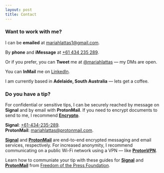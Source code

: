 ```yaml
---
layout: post
title: Contact
---
```


### Want to work with me?

I can be **emailed** at [mariahlattas1@gmail.com](mailto:mariahlattas1@gmail.com).

By **phone** and **iMessage** at [+61 434 235 289](tel:61434235289).

Or if you prefer, you can **Tweet** me at [@mariahlattas](https://twitter.com/mariahlattas) — my DMs are open.

You can **InMail** me on [LinkedIn](https://linkedin.com/in/mariahlattas).

I am currently based in **Adelaide, South Australia** — lets get a coffee. 

### Do you have a tip?

For confidential or sensitive tips, I can be securely reached by message on **Signal** and by email with **ProtonMail**. If you need to encrypt documents to send to me, I recommend **[Encrypto](https://macpaw.com/encrypto)**.

**Signal**: [+61-434-235-289](sgnl://text:+61434235289).
<br>
**ProtonMail**: [mariahlattas@protonmail.com](mailto:mariahlattas@protonmail.com).

**[Signal](https://signal.org)** and **[ProtonMail](https://protonmail.com)** are end-to-end encrypted messaging and email services, respectively. For increased anonymity, I recommend communicating on a public Wi-Fi network using a VPN — like **[ProtonVPN](https://protonvpn.com)**.

Learn how to communiate your tip with these guides for **[Signal](https://freedom.press/news/signal-beginners/)** and **[ProtonMail](https://freedom.press/training/protonmail-pro/)** from [Freedom of the Press Foundation](https://freedom.press/donate).